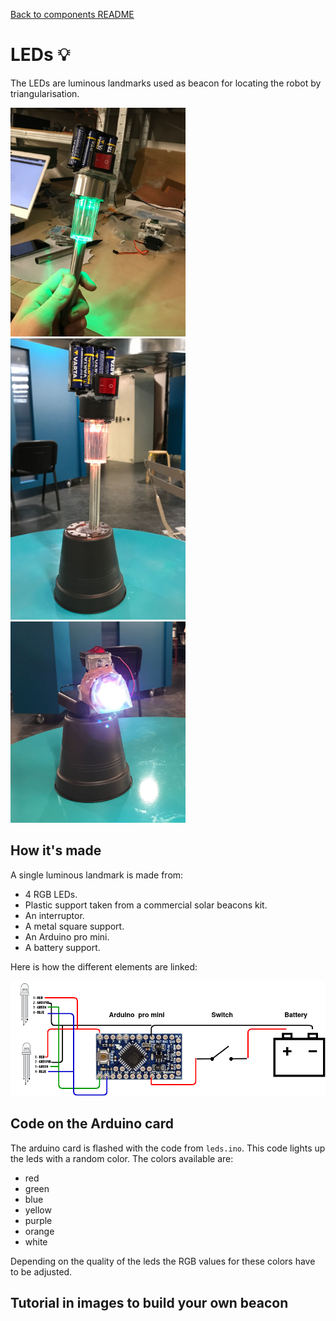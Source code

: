 [Back to components README](../README.md)

# LEDs :bulb:

The LEDs are luminous landmarks used as beacon for locating the robot
by triangularisation.

<img src="assets/led1.jpg" width="280"><img src="assets/led2.jpg" width="280"><img src="assets/led3.jpg" width="280">

## How it's made

A single luminous landmark is made from:
- 4 RGB LEDs.
- Plastic support taken from a commercial solar beacons kit.
- An interruptor.
- A metal square support.
- An Arduino pro mini.
- A battery support.

Here is how the different elements are linked:

![electrical diagram](assets/el-diagram.png)

## Code on the Arduino card

The arduino card is flashed with the code from `leds.ino`.
This code lights up the leds with a random color.
The colors available are:
- red
- green
- blue
- yellow
- purple
- orange
- white

Depending on the quality of the leds the RGB values for these colors have
to be adjusted.

## Tutorial in images to build your own beacon


